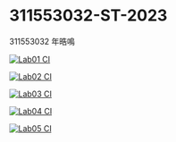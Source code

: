# 311553032-ST-2023
311553032 年晧鳴

[![Lab01 CI](https://github.com/niangao19/311553032-ST-2023/actions/workflows/Lab01-CI.yml/badge.svg)](https://github.com/niangao19/311553032-ST-2023/actions/workflows/Lab01-CI.yml)

[![Lab02 CI](https://github.com/niangao19/311553032-ST-2023/actions/workflows/Lab02-CI.yml/badge.svg)](https://github.com/niangao19/311553032-ST-2023/actions/workflows/Lab02-CI.yml)

[![Lab03 CI](https://github.com/niangao19/311553032-ST-2023/actions/workflows/Lab03-CI.yml/badge.svg)](https://github.com/niangao19/311553032-ST-2023/actions/workflows/Lab03-CI.yml)

[![Lab04 CI](https://github.com/niangao19/311553032-ST-2023/actions/workflows/Lab04-CI.yml/badge.svg)](https://github.com/niangao19/311553032-ST-2023/actions/workflows/Lab04-CI.yml)

[![Lab05 CI](https://github.com/niangao19/311553032-ST-2023/actions/workflows/Lab05-CI.yml/badge.svg)](https://github.com/niangao19/311553032-ST-2023/actions/workflows/Lab05-CI.yml)
